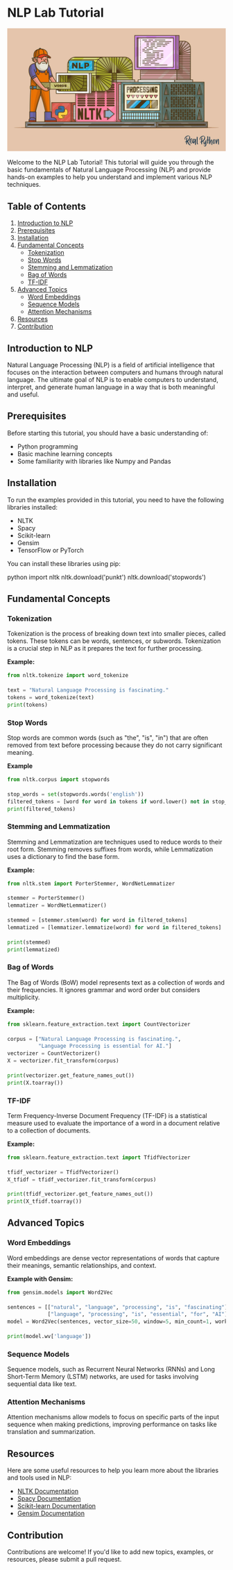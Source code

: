 # NLP Lab Tutorial

![Banner](https://github.com/anirxudh/Python/blob/main/NLP-for-Beginners-Pythons-Natural-Language-Toolkit-NLTK_Watermarked.jpg)

Welcome to the NLP Lab Tutorial! This tutorial will guide you through the basic fundamentals of Natural Language Processing (NLP) and provide hands-on examples to help you understand and implement various NLP techniques.

## Table of Contents

1. [Introduction to NLP](#introduction-to-nlp)
2. [Prerequisites](#prerequisites)
3. [Installation](#installation)
4. [Fundamental Concepts](#fundamental-concepts)
   - [Tokenization](#tokenization)
   - [Stop Words](#stop-words)
   - [Stemming and Lemmatization](#stemming-and-lemmatization)
   - [Bag of Words](#bag-of-words)
   - [TF-IDF](#tf-idf)
5. [Advanced Topics](#advanced-topics)
   - [Word Embeddings](#word-embeddings)
   - [Sequence Models](#sequence-models)
   - [Attention Mechanisms](#attention-mechanisms)
6. [Resources](#resources)
7. [Contribution](#contribution)

## Introduction to NLP

Natural Language Processing (NLP) is a field of artificial intelligence that focuses on the interaction between computers and humans through natural language. The ultimate goal of NLP is to enable computers to understand, interpret, and generate human language in a way that is both meaningful and useful.

## Prerequisites

Before starting this tutorial, you should have a basic understanding of:

- Python programming
- Basic machine learning concepts
- Some familiarity with libraries like Numpy and Pandas

## Installation

To run the examples provided in this tutorial, you need to have the following libraries installed:

- NLTK
- Spacy
- Scikit-learn
- Gensim
- TensorFlow or PyTorch

You can install these libraries using pip:

python
import nltk
nltk.download('punkt')
nltk.download('stopwords')

## Fundamental Concepts

### Tokenization

Tokenization is the process of breaking down text into smaller pieces, called tokens. These tokens can be words, sentences, or subwords. Tokenization is a crucial step in NLP as it prepares the text for further processing.

**Example:**

```python
from nltk.tokenize import word_tokenize

text = "Natural Language Processing is fascinating."
tokens = word_tokenize(text)
print(tokens)
```
### Stop Words

Stop words are common words (such as "the", "is", "in") that are often removed from text before processing because they do not carry significant meaning.

**Example**

```python
from nltk.corpus import stopwords

stop_words = set(stopwords.words('english'))
filtered_tokens = [word for word in tokens if word.lower() not in stop_words]
print(filtered_tokens)
```
### Stemming and Lemmatization
Stemming and Lemmatization are techniques used to reduce words to their root form. Stemming removes suffixes from words, while Lemmatization uses a dictionary to find the base form.

**Example:**

```python
from nltk.stem import PorterStemmer, WordNetLemmatizer

stemmer = PorterStemmer()
lemmatizer = WordNetLemmatizer()

stemmed = [stemmer.stem(word) for word in filtered_tokens]
lemmatized = [lemmatizer.lemmatize(word) for word in filtered_tokens]

print(stemmed)
print(lemmatized)
```
### Bag of Words
The Bag of Words (BoW) model represents text as a collection of words and their frequencies. It ignores grammar and word order but considers multiplicity.

**Example:**

```python
from sklearn.feature_extraction.text import CountVectorizer

corpus = ["Natural Language Processing is fascinating.",
          "Language Processing is essential for AI."]
vectorizer = CountVectorizer()
X = vectorizer.fit_transform(corpus)

print(vectorizer.get_feature_names_out())
print(X.toarray())
```
### TF-IDF
Term Frequency-Inverse Document Frequency (TF-IDF) is a statistical measure used to evaluate the importance of a word in a document relative to a collection of documents.

**Example:**
```python
from sklearn.feature_extraction.text import TfidfVectorizer

tfidf_vectorizer = TfidfVectorizer()
X_tfidf = tfidf_vectorizer.fit_transform(corpus)

print(tfidf_vectorizer.get_feature_names_out())
print(X_tfidf.toarray())
```
## Advanced Topics

### Word Embeddings
Word embeddings are dense vector representations of words that capture their meanings, semantic relationships, and context.

**Example with Gensim:**
```python
from gensim.models import Word2Vec

sentences = [["natural", "language", "processing", "is", "fascinating"],
             ["language", "processing", "is", "essential", "for", "AI"]]
model = Word2Vec(sentences, vector_size=50, window=5, min_count=1, workers=4)

print(model.wv['language'])
```
### Sequence Models
Sequence models, such as Recurrent Neural Networks (RNNs) and Long Short-Term Memory (LSTM) networks, are used for tasks involving sequential data like text.

### Attention Mechanisms
Attention mechanisms allow models to focus on specific parts of the input sequence when making predictions, improving performance on tasks like translation and summarization.


## Resources

Here are some useful resources to help you learn more about the libraries and tools used in NLP:

- [NLTK Documentation](http://www.nltk.org/)
- [Spacy Documentation](https://spacy.io/usage)
- [Scikit-learn Documentation](https://scikit-learn.org/stable/user_guide.html)
- [Gensim Documentation](https://radimrehurek.com/gensim/)

## Contribution
Contributions are welcome! If you'd like to add new topics, examples, or resources, please submit a pull request.

